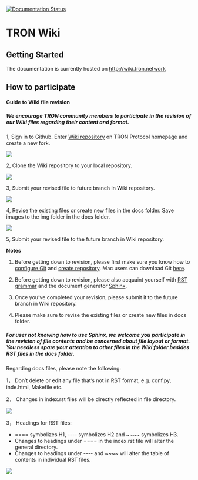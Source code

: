 [![Documentation Status](https://readthedocs.org/projects/tron-wiki/badge/?version=latest)](http://tron-wiki.readthedocs.io/en/latest/?badge=latest)
                
# TRON Wiki

## Getting Started

The documentation is currently hosted on http://wiki.tron.network

## How to participate

#### Guide to Wiki file revision

##### We encourage TRON community members to participate in the revision of our Wiki files regarding their content and format.

1, Sign in to Github. Enter [Wiki repository](https://github.com/tronprotocol/wiki) on TRON Protocol homepage and create a new fork.

![](https://raw.githubusercontent.com/ybhgenius/wiki/master/images/fork.jpg)

2, Clone the Wiki repository to your local repository.

![](https://raw.githubusercontent.com/ybhgenius/wiki/master/images/clone.jpg)

3, Submit your revised file to future branch in Wiki repository.

![](https://raw.githubusercontent.com/ybhgenius/wiki/master/images/future.jpg)

4, Revise the existing files or create new files in the docs folder. Save images to the img folder in the docs folder.

![](https://raw.githubusercontent.com/ybhgenius/wiki/master/images/docs.jpg)

5, Submit your revised file to the future branch in Wiki repository.

**Notes**

1.	Before getting down to revision, please first make sure you know how to [configure Git](https://help.github.com/articles/set-up-git/) and [create repository](https://guides.github.com/activities/forking/). Mac users can download Git [here](https://desktop.github.com).

2.	Before getting down to revision, please also acquaint yourself with [RST grammar](http://docutils.sourceforge.net/docs/user/rst/quickref.html) and the document generator [Sphinx](http://www.sphinx-doc.org/en/master/).

3.	Once you’ve completed your revision, please submit it to the future branch in Wiki repository.

4.	Please make sure to revise the existing files or create new files in docs folder.

##### For user not knowing how to use Sphinx, we welcome you participate in the revision of file contents and be concerned about file layout or format. You needless spare your attention to other files in the Wiki folder besides RST files in the docs folder.

Regarding docs files, please note the following:

1， Don’t delete or edit any file that’s not in RST format, e.g. conf.py, inde.html, Makefile etc.

2， Changes in index.rst files will be directly reflected in file directory.

![](https://raw.githubusercontent.com/ybhgenius/wiki/master/images/index.jpg)

3， Headings for RST files:

+ ==== symbolizes H1, ---- symbolizes H2 and ~~~~ symbolizes H3. 
+ Changes to headings under  ==== in the index.rst file will alter the general directory.
+ Changes to headings under  ---- and ~~~~ will alter the table of contents in individual RST files.

![](https://raw.githubusercontent.com/ybhgenius/wiki/master/images/category.jpg)